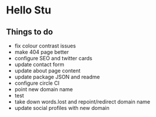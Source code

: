 # Hello Stu

## Things to do

- fix colour contrast issues
- make 404 page better
- configure SEO and twitter cards
- update contact form
- update about page content
- update package JSON and readme
- configure circle CI
- point new domain name
- test
- take down words.lost and repoint/redirect domain name
- update social profiles with new domain
